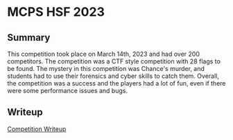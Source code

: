 # MCPS HSF 2023

## Summary
This competition took place on March 14th, 2023 and had over 200 competitors. The competition was a CTF style competition with 28 flags to be found. The mystery in this competition was Chance's murder, and students had to use their forensics and cyber skills to catch them. Overall, the competition was a success and the players had a lot of fun, even if there were some performance issues and bugs. 

## Writeup
[Competition Writeup](https://lukegriffith.me/posts/writeups/mcpshsf/)
